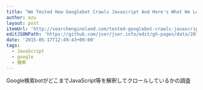 ```yaml
---
title: "We Tested How Googlebot Crawls Javascript And Here's What We Learned"
author: azu
layout: post
itemUrl: 'http://searchengineland.com/tested-googlebot-crawls-javascript-heres-learned-220157'
editJSONPath: 'https://github.com/jser/jser.info/edit/gh-pages/data/2015/05/index.json'
date: '2015-05-17T12:49:43+00:00'
tags:
  - JavaScript
  - google
  - 検索
---
```

Google検索botがどこまでJavaScript等を解釈してクロールしているかの調査

